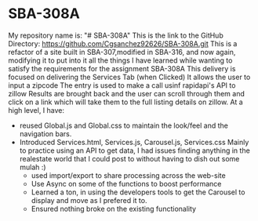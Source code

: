 # SBA-308A
My repository name is: "# SBA-308A"
This is the link to the GitHub Directory: https://github.com/Cgsanchez92626/SBA-308A.git
This is a refactor of a site built in SBA-307,modified in SBA-316, and now again, modifying it to put into it all the things
I have learned while wanting to satisfy the requirements for the assignment SBA-308A
This delivery is focused on delivering the Services Tab (when Clicked)
It allows the user to input a zipcode 
The entry is used to make a call usinf rapidapi's API to zillow
Results are brought back and the user can scroll through them and click on a link which will take them to the full listing details on zillow.
At a high level, I have:
- reused Global.js and Global.css to maintain the look/feel and the
navigation bars.
- Introduced Services.html, Services.js, Carousel.js, Services.css
  Mainly to practice using an API to get data, I had issues finding anything in the realestate world that I could post to without having to dish out some mulah :)
  - used import/export to share processing across the web-site
  - Use Async on some of the functions to boost performance
  - Learned a ton, in using the developers tools to get the Carousel to display and move as I prefered it to.
  - Ensured nothing broke on the existing functionality
